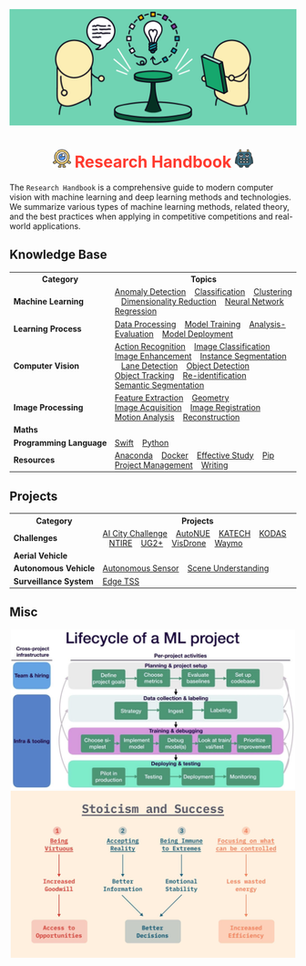 <div align="center">
<p>
   <img width="850" src="../data/images/research.png"></a>
</p>

<img src="../data/logo/one_100.png" width="32"> <span style="color:rgb(255, 59, 48);">Research Handbook</span> <img src="../data/logo/square_96.png" width="32">
=============================
</div>

The `Research Handbook` is a comprehensive guide to modern computer vision with machine learning and deep learning methods and technologies. We summarize various types of machine learning methods, related theory, and the best practices when applying in competitive competitions and real-world applications.


## Knowledge Base
<table>
    <tr>
        <th>Category</th>
        <th>Topics</th>
    </tr>
    <tr>
        <td><b>Machine&nbsp;Learning</b></td>
        <td>
            <a href="">Anomaly&nbsp;Detection</a> &nbsp;&nbsp;
            <a href="">Classification</a> &nbsp;&nbsp;
            <a href="">Clustering</a> &nbsp;&nbsp;
            <a href="">Dimensionality&nbsp;Reduction</a> &nbsp;&nbsp;
            <a href="">Neural&nbsp;Network</a> &nbsp;&nbsp;
            <a href="">Regression</a> &nbsp;&nbsp;
        </td>
    </tr>
    <tr>
        <td><b>Learning&nbsp;Process</b></td>
        <td>
            <a href="">Data&nbsp;Processing</a> &nbsp;&nbsp;
            <a href="">Model&nbsp;Training</a> &nbsp;&nbsp;
            <a href="">Analysis-Evaluation</a> &nbsp;&nbsp;
            <a href="">Model&nbsp;Deployment</a> &nbsp;&nbsp;
        </td>
    </tr>
    <tr>
        <td><b>Computer&nbsp;Vision</b></td>
        <td>
            <a href="">Action&nbsp;Recognition</a> &nbsp;&nbsp;
            <a href="">Image&nbsp;Classification</a> &nbsp;&nbsp;
            <a href="https://github.com/phlong3105/one/blob/master/docs/image_enhancement/README.md">Image&nbsp;Enhancement</a> &nbsp;&nbsp;
            <a href="">Instance&nbsp;Segmentation</a> &nbsp;&nbsp;
            <a href="">Lane&nbsp;Detection</a> &nbsp;&nbsp;
            <a href="">Object&nbsp;Detection</a> &nbsp;&nbsp;
            <a href="">Object&nbsp;Tracking</a> &nbsp;&nbsp;
            <a href="">Re-identification</a> &nbsp;&nbsp;
            <a href="">Semantic&nbsp;Segmentation</a> &nbsp;&nbsp;
        </td>
    </tr>
    <tr>
        <td><b>Image&nbsp;Processing</b></td>
        <td>
            <a href="">Feature&nbsp;Extraction</a> &nbsp;&nbsp;
            <a href="">Geometry</a> &nbsp;&nbsp;
            <a href="">Image&nbsp;Acquisition</a> &nbsp;&nbsp;
            <a href="">Image&nbsp;Registration</a> &nbsp;&nbsp;
            <a href="">Motion&nbsp;Analysis</a> &nbsp;&nbsp;
            <a href="">Reconstruction</a> &nbsp;&nbsp;
        </td>
    </tr>
    <tr>
        <td><b>Maths</b></td>
        <td>
        </td>
    </tr>
    <tr>
        <td><b>Programming&nbsp;Language</b></td>
        <td>
            <a href="">Swift</a> &nbsp;&nbsp;
            <a href="">Python</a> &nbsp;&nbsp;
        </td>
    </tr>
    <tr>
        <td><b>Resources</b></td>
        <td>
            <a href="https://github.com/phlong3105/one/blob/master/docs/resources/anaconda.md">Anaconda</a> &nbsp;&nbsp;
            <a href="https://github.com/phlong3105/one/blob/master/docs/resources/docker.md">Docker</a> &nbsp;&nbsp;
            <a href="">Effective&nbsp;Study</a> &nbsp;&nbsp;
            <a href="">Pip</a> &nbsp;&nbsp;
            <a href="">Project&nbsp;Management</a> &nbsp;&nbsp;
            <a href="">Writing</a> &nbsp;&nbsp;
        </td>
    </tr>
</table>


## Projects
<table>
    <tr>
        <th>Category</th>
        <th>Projects</th>
    </tr>
    <tr>
        <td><b>Challenges</b></td>
        <td>
            <a href="">AI&nbsp;City&nbsp;Challenge</a> &nbsp;&nbsp;
            <a href="">AutoNUE</a> &nbsp;&nbsp;
            <a href="">KATECH</a> &nbsp;&nbsp;
            <a href="">KODAS</a> &nbsp;&nbsp;
            <a href="">NTIRE</a> &nbsp;&nbsp;
            <a href="">UG2+</a> &nbsp;&nbsp;
            <a href="">VisDrone</a> &nbsp;&nbsp;
            <a href="">Waymo</a> &nbsp;&nbsp;
        </td>
    </tr>
    <tr>
        <td><b>Aerial&nbsp;Vehicle</b></td>
        <td>
        </td>
    </tr>
    <tr>
        <td><b>Autonomous&nbsp;Vehicle</b></td>
        <td>
            <a href="">Autonomous&nbsp;Sensor</a> &nbsp;&nbsp;
            <a href="">Scene&nbsp;Understanding</a> &nbsp;&nbsp;
        </td>
    </tr>
    <tr>
        <td><b>Surveillance&nbsp;System</b></td>
        <td>
            <a href="">Edge&nbsp;TSS</a> &nbsp;&nbsp;
        </td>
    </tr>
</table>


## Misc

<div align="center">
<img src="../data/images/lifecycle.png" width="500">
<img src="../data/images/stoicism.png"  width="500">
</div>
